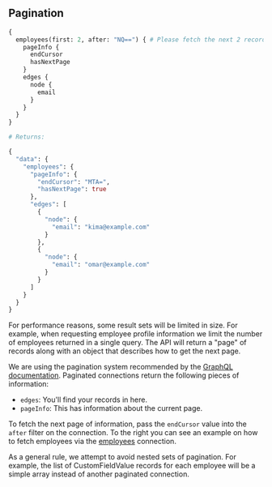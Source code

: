 ## Pagination

```graphql
{
  employees(first: 2, after: "NQ==") { # Please fetch the next 2 records, starting after the "NQ==" cursor
    pageInfo {
      endCursor
      hasNextPage
    }
    edges {
      node {
        email
      }
    }
  }
}

# Returns:

{
  "data": {
    "employees": {
      "pageInfo": {
        "endCursor": "MTA=",
        "hasNextPage": true
      },
      "edges": [
        {
          "node": {
            "email": "kima@example.com"
          }
        },
        {
          "node": {
            "email": "omar@example.com"
          }
        }
      ]
    }
  }
}

```

For performance reasons, some result sets will be limited in size.  For example, when requesting employee profile
information we limit the number of employees returned in a single query.  The API will return a "page" of
records along with an object that describes how to get the next page.

We are using the pagination system recommended by the [GraphQL documentation](http://graphql.org/learn/pagination/).
Paginated connections return the following pieces of information:

* `edges`: You'll find your records in here.
* `pageInfo`: This has information about the current page.

To fetch the next page of information, pass the `endCursor` value into the `after` filter on the
connection.  To the right you can see an example on how to fetch employees via the 
[employees](#employees-employeeconnection) connection.

As a general rule, we attempt to avoid nested sets of pagination.  For example, the list of CustomFieldValue records
for each employee will be a simple array instead of another paginated connection.